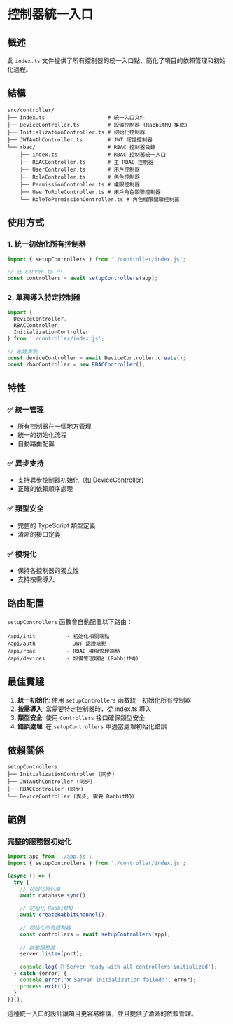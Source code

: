 # 控制器統一入口

## 概述

此 `index.ts` 文件提供了所有控制器的統一入口點，簡化了項目的依賴管理和初始化過程。

## 結構

```
src/controller/
├── index.ts                    # 統一入口文件
├── DeviceController.ts         # 設備控制器 (RabbitMQ 集成)
├── InitializationController.ts # 初始化控制器
├── JWTAuthController.ts        # JWT 認證控制器
└── rbac/                       # RBAC 控制器目錄
    ├── index.ts                # RBAC 控制器統一入口
    ├── RBACController.ts       # 主 RBAC 控制器
    ├── UserController.ts       # 用戶控制器
    ├── RoleController.ts       # 角色控制器
    ├── PermissionController.ts # 權限控制器
    ├── UserToRoleController.ts # 用戶角色關聯控制器
    └── RoleToPermissionController.ts # 角色權限關聯控制器
```

## 使用方式

### 1. 統一初始化所有控制器

```typescript
import { setupControllers } from './controller/index.js';

// 在 server.ts 中
const controllers = await setupControllers(app);
```

### 2. 單獨導入特定控制器

```typescript
import { 
  DeviceController, 
  RBACController, 
  InitializationController 
} from './controller/index.js';

// 創建實例
const deviceController = await DeviceController.create();
const rbacController = new RBACController();
```

## 特性

### ✅ 統一管理
- 所有控制器在一個地方管理
- 統一的初始化流程
- 自動路由配置

### ✅ 異步支持
- 支持異步控制器初始化（如 DeviceController）
- 正確的依賴順序處理

### ✅ 類型安全
- 完整的 TypeScript 類型定義
- 清晰的接口定義

### ✅ 模塊化
- 保持各控制器的獨立性
- 支持按需導入

## 路由配置

`setupControllers` 函數會自動配置以下路由：

```
/api/init          - 初始化相關端點
/api/auth          - JWT 認證端點
/api/rbac          - RBAC 權限管理端點
/api/devices       - 設備管理端點 (RabbitMQ)
```

## 最佳實踐

1. **統一初始化**: 使用 `setupControllers` 函數統一初始化所有控制器
2. **按需導入**: 當需要特定控制器時，從 index.ts 導入
3. **類型安全**: 使用 `Controllers` 接口確保類型安全
4. **錯誤處理**: 在 `setupControllers` 中適當處理初始化錯誤

## 依賴關係

```
setupControllers
├── InitializationController (同步)
├── JWTAuthController (同步)
├── RBACController (同步)
└── DeviceController (異步, 需要 RabbitMQ)
```

## 範例

### 完整的服務器初始化

```typescript
import app from './app.js';
import { setupControllers } from './controller/index.js';

(async () => {
  try {
    // 初始化資料庫
    await database.sync();
    
    // 初始化 RabbitMQ
    await createRabbitChannel();
    
    // 初始化所有控制器
    const controllers = await setupControllers(app);
    
    // 啟動服務器
    server.listen(port);
    
    console.log('🚀 Server ready with all controllers initialized');
  } catch (error) {
    console.error('❌ Server initialization failed:', error);
    process.exit(1);
  }
})();
```

這種統一入口的設計讓項目更容易維護，並且提供了清晰的依賴管理。